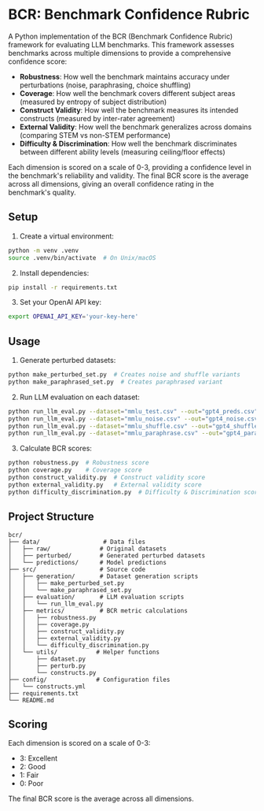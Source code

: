 # BCR: Benchmark Confidence Rubric

A Python implementation of the BCR (Benchmark Confidence Rubric) framework for evaluating LLM benchmarks. This framework assesses benchmarks across multiple dimensions to provide a comprehensive confidence score:

- **Robustness**: How well the benchmark maintains accuracy under perturbations (noise, paraphrasing, choice shuffling)
- **Coverage**: How well the benchmark covers different subject areas (measured by entropy of subject distribution)
- **Construct Validity**: How well the benchmark measures its intended constructs (measured by inter-rater agreement)
- **External Validity**: How well the benchmark generalizes across domains (comparing STEM vs non-STEM performance)
- **Difficulty & Discrimination**: How well the benchmark discriminates between different ability levels (measuring ceiling/floor effects)

Each dimension is scored on a scale of 0-3, providing a confidence level in the benchmark's reliability and validity. The final BCR score is the average across all dimensions, giving an overall confidence rating in the benchmark's quality.

## Setup

1. Create a virtual environment:
```bash
python -m venv .venv
source .venv/bin/activate  # On Unix/macOS
```

2. Install dependencies:
```bash
pip install -r requirements.txt
```

3. Set your OpenAI API key:
```bash
export OPENAI_API_KEY='your-key-here'
```

## Usage

1. Generate perturbed datasets:
```bash
python make_perturbed_set.py  # Creates noise and shuffle variants
python make_paraphrased_set.py  # Creates paraphrased variant
```

2. Run LLM evaluation on each dataset:
```bash
python run_llm_eval.py --dataset="mmlu_test.csv" --out="gpt4_preds.csv"
python run_llm_eval.py --dataset="mmlu_noise.csv" --out="gpt4_noise.csv"
python run_llm_eval.py --dataset="mmlu_shuffle.csv" --out="gpt4_shuffle.csv"
python run_llm_eval.py --dataset="mmlu_paraphrase.csv" --out="gpt4_paraphrase.csv"
```

3. Calculate BCR scores:
```bash
python robustness.py  # Robustness score
python coverage.py    # Coverage score
python construct_validity.py  # Construct validity score
python external_validity.py   # External validity score
python difficulty_discrimination.py  # Difficulty & Discrimination score
```

## Project Structure

```
bcr/
├── data/                  # Data files
│   ├── raw/              # Original datasets
│   ├── perturbed/        # Generated perturbed datasets
│   └── predictions/      # Model predictions
├── src/                  # Source code
│   ├── generation/       # Dataset generation scripts
│   │   ├── make_perturbed_set.py
│   │   └── make_paraphrased_set.py
│   ├── evaluation/       # LLM evaluation scripts
│   │   └── run_llm_eval.py
│   ├── metrics/          # BCR metric calculations
│   │   ├── robustness.py
│   │   ├── coverage.py
│   │   ├── construct_validity.py
│   │   ├── external_validity.py
│   │   └── difficulty_discrimination.py
│   └── utils/           # Helper functions
│       ├── dataset.py
│       ├── perturb.py
│       └── constructs.py
├── config/              # Configuration files
│   └── constructs.yml
├── requirements.txt
└── README.md
```

## Scoring

Each dimension is scored on a scale of 0-3:
- 3: Excellent
- 2: Good
- 1: Fair
- 0: Poor

The final BCR score is the average across all dimensions. 